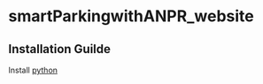 # smartParkingwithANPR_website

## Installation Guilde
Install [python](https://www.python.org/downloads/)

